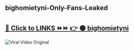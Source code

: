 
 ## bighomietyni-Only-Fans-Leaked

# <h2><a href="https://clipsfans.com/bighomietyni&ref=git">🔗 Click to LINKS ⏩⏩ 👉 🟢 bighomietyni </a></h2>

<a href="https://clipsfans.com/bighomietyni&ref=git" rel="nofollow" data-target="animated-image.originalLink"><img src="https://i.ibb.co.com/xMMVF88/686577567.gif" alt="Viral Video Original" style="max-width: 100%; display: inline-block;" data-target="animated-image.originalImage"></a>

